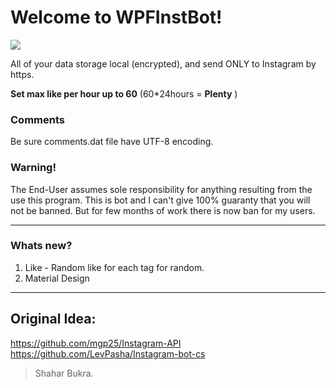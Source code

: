 
# Welcome to WPFInstBot!
<img src="http://instabot.pw/wp-content/uploads/2017/02/instabot.jpg">

All of your data storage local (encrypted), and send ONLY to Instagram by https.

**Set max like per hour up to  60** (60*24hours = **Plenty** )

### Comments
Be sure comments.dat file have UTF-8 encoding.

### Warning! 
The End-User assumes sole responsibility for anything resulting from the use this program. This is bot and I can't give 100% guaranty that you will not be banned. But for few months of work there is now ban for my users.

----------

### Whats new?
1. Like - Random like for each tag for random.
2. Material Design
----------

## Original Idea:
https://github.com/mgp25/Instagram-API
https://github.com/LevPasha/Instagram-bot-cs

> Shahar Bukra.
